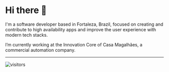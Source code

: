 # Hi there :rocket:

I'm a software developer based in Fortaleza, Brazil, focused on creating and contribute to high availability apps and improve the user experience with modern tech stacks.

I’m currently working at the Innovation Core of Casa Magalhães, a commercial automation company.

---

![visitors](https://visitors.nilkesede.vercel.app/api)
